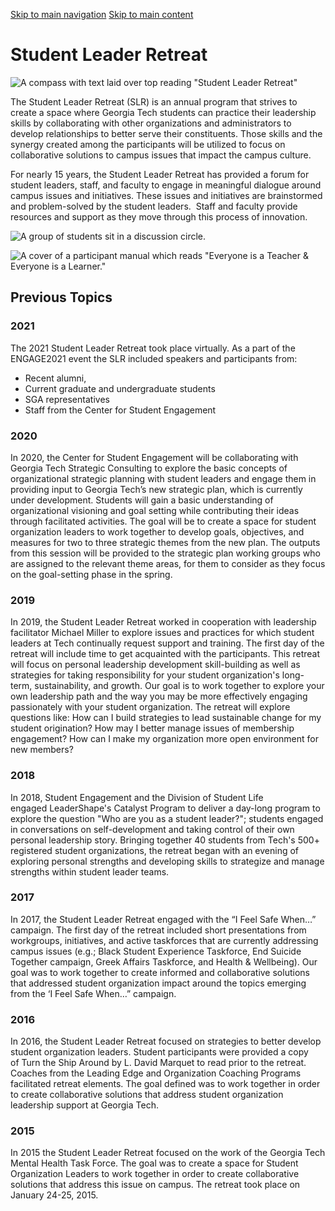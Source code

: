 [Skip to main navigation](https://studentengagement.gatech.edu/get-involved/student-leader-retreat#main-navigation) [Skip to main content](https://studentengagement.gatech.edu/get-involved/student-leader-retreat#main-content)

# Student Leader Retreat

![A compass with text laid over top reading "Student Leader Retreat"](https://studentengagement.gatech.edu/sites/default/files/2022-03/SLR%20Logo.png)

The Student Leader Retreat (SLR) is an annual program that strives to create a space where Georgia Tech students can practice their leadership skills by collaborating with other organizations and administrators to develop relationships to better serve their constituents. Those skills and the synergy created among the participants will be utilized to focus on collaborative solutions to campus issues that impact the campus culture.

For nearly 15 years, the Student Leader Retreat has provided a forum for student leaders, staff, and faculty to engage in meaningful dialogue around campus issues and initiatives. These issues and initiatives are brainstormed and problem-solved by the student leaders.  Staff and faculty provide resources and support as they move through this process of innovation.

![A group of students sit in a discussion circle.](https://studentengagement.gatech.edu/sites/default/files/2022-03/LeaderRetreat1.png)

![A cover of a participant manual which reads "Everyone is a Teacher & Everyone is a Learner."](https://studentengagement.gatech.edu/sites/default/files/2022-03/LeaderRetreat2.png)

## Previous Topics

### 2021

The 2021 Student Leader Retreat took place virtually. As a part of the ENGAGE2021 event the SLR included speakers and participants from:

- Recent alumni,
- Current graduate and undergraduate students
- SGA representatives
- Staff from the Center for Student Engagement

### 2020

In 2020, the Center for Student Engagement will be collaborating with Georgia Tech Strategic Consulting to explore the basic concepts of organizational strategic planning with student leaders and engage them in providing input to Georgia Tech’s new strategic plan, which is currently under development. Students will gain a basic understanding of organizational visioning and goal setting while contributing their ideas through facilitated activities. The goal will be to create a space for student organization leaders to work together to develop goals, objectives, and measures for two to three strategic themes from the new plan. The outputs from this session will be provided to the strategic plan working groups who are assigned to the relevant theme areas, for them to consider as they focus on the goal-setting phase in the spring.

### 2019

In 2019, the Student Leader Retreat worked in cooperation with leadership facilitator Michael Miller to explore issues and practices for which student leaders at Tech continually request support and training. The first day of the retreat will include time to get acquainted with the participants. This retreat will focus on personal leadership development skill-building as well as strategies for taking responsibility for your student organization's long-term, sustainability, and growth. Our goal is to work together to explore your own leadership path and the way you may be more effectively engaging passionately with your student organization. The retreat will explore questions like: How can I build strategies to lead sustainable change for my student origination? How may I better manage issues of membership engagement? How can I make my organization more open environment for new members?

### 2018

In 2018, Student Engagement and the Division of Student Life engaged LeaderShape's Catalyst Program to deliver a day-long program to explore the question "Who are you as a student leader?"; students engaged in conversations on self-development and taking control of their own personal leadership story. Bringing together 40 students from Tech's 500+ registered student organizations, the retreat began with an evening of exploring personal strengths and developing skills to strategize and manage strengths within student leader teams.

### 2017

In 2017, the Student Leader Retreat engaged with the “I Feel Safe When…” campaign. The first day of the retreat included short presentations from workgroups, initiatives, and active taskforces that are currently addressing campus issues (e.g.; Black Student Experience Taskforce, End Suicide Together campaign, Greek Affairs Taskforce, and Health & Wellbeing). Our goal was to work together to create informed and collaborative solutions that addressed student organization impact around the topics emerging from the ‘I Feel Safe When…” campaign.

### 2016

In 2016, the Student Leader Retreat focused on strategies to better develop student organization leaders. Student participants were provided a copy of Turn the Ship Around by L. David Marquet to read prior to the retreat. Coaches from the Leading Edge and Organization Coaching Programs facilitated retreat elements. The goal defined was to work together in order to create collaborative solutions that address student organization leadership support at Georgia Tech.

### 2015

In 2015 the Student Leader Retreat focused on the work of the Georgia Tech Mental Health Task Force. The goal was to create a space for Student Organization Leaders to work together in order to create collaborative solutions that address this issue on campus. The retreat took place on January 24-25, 2015.
